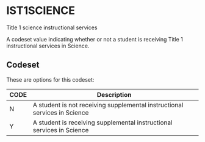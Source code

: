 
# IST1SCIENCE

Title 1 science instructional services

A codeset value indicating whether or not a student is receiving Title 1 instructional services in Science.

## Codeset

These are options for this codeset:

| CODE   | Description                                                               |
|--------|---------------------------------------------------------------------------|
| N      | A student is not receiving supplemental instructional services in Science |
| Y      | A student is receiving supplemental instructional services in Science     |

    